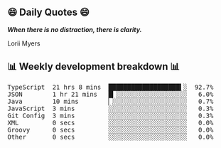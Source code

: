 ## 😄 Daily Quotes 😄

_**When there is no distraction, there is clarity.**_

Lorii Myers



## 📊 Weekly development breakdown 📊

<pre>TypeScript  21 hrs 8 mins  ███████████████████▍░  92.7%
JSON        1 hr 21 mins   █▎░░░░░░░░░░░░░░░░░░░   6.0%
Java        10 mins        ▏░░░░░░░░░░░░░░░░░░░░   0.7%
JavaScript  3 mins         ░░░░░░░░░░░░░░░░░░░░░   0.3%
Git Config  3 mins         ░░░░░░░░░░░░░░░░░░░░░   0.3%
XML         0 secs         ░░░░░░░░░░░░░░░░░░░░░   0.0%
Groovy      0 secs         ░░░░░░░░░░░░░░░░░░░░░   0.0%
Other       0 secs         ░░░░░░░░░░░░░░░░░░░░░   0.0%</pre>